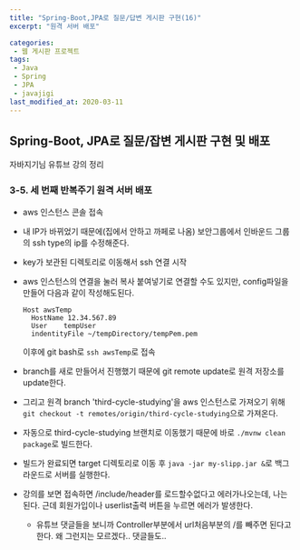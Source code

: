 ```yaml
---
title: "Spring-Boot,JPA로 질문/답변 게시판 구현(16)"
excerpt: "원격 서버 배포"

categories:
 - 웹 게시판 프로젝트
tags:
 - Java
 - Spring
 - JPA
 - javajigi
last_modified_at: 2020-03-11
---
```




## Spring-Boot, JPA로 질문/잡변 게시판 구현 및 배포

자바지기님 유튜브 강의 정리

### 3-5. 세 번째 반복주기 원격 서버 배포

* aws 인스턴스 콘솔 접속

* 내 IP가 바뀌었기 때문에(집에서 안하고 까페로 나옴) 보안그룹에서 인바운드 그룹의 ssh type의 ip를 수정해준다.

* key가 보관된 디렉토리로 이동해서 ssh 연결 시작

* aws 인스턴스의 연결을 눌러 복사 붙여넣기로 연결할 수도 있지만, config파일을 만들어 다음과 같이 작성해도된다.

  ```
  Host awsTemp
  	HostName 12.34.567.89
  	User	tempUser
  	indentityFile ~/tempDirectory/tempPem.pem
  ```

  이후에 git bash로 `ssh awsTemp`로 접속

* branch를 새로 만들어서 진행했기 때문에 git remote update로 원격 저장소를 update한다.
* 그리고 원격 branch 'third-cycle-studying'을 aws 인스턴스로 가져오기 위해 `git checkout -t remotes/origin/third-cycle-studying`으로 가져온다.
* 자동으로 third-cycle-studying 브랜치로 이동했기 때문에 바로 `./mvnw clean package`로 빌드한다.
* 빌드가 완료되면 target 디렉토리로 이동 후 `java -jar my-slipp.jar &`로 백그라운드로 서버를 실행한다.
* 강의를 보면 접속하면 /include/header를 로드할수없다고 에러가나오는데, 나는 된다. 근데 회원가입이나 userlist출력 버튼을 누르면 에러가 발생한다.
  
  * 유튜브 댓글들을 보니까 Controller부분에서 url처음부분의 /를 빼주면 된다고한다. 왜 그런지는 모르겠다.. 댓글들도..

